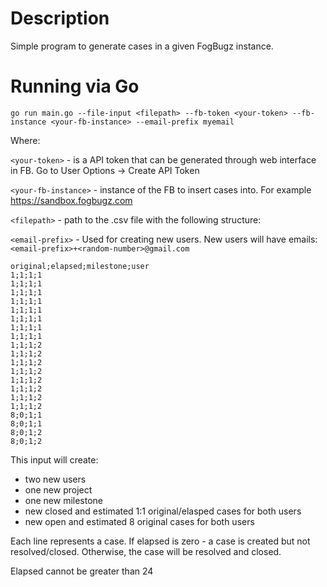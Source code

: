 # Description
Simple program to generate cases in a given FogBugz instance.

# Running via Go
```
go run main.go --file-input <filepath> --fb-token <your-token> --fb-instance <your-fb-instance> --email-prefix myemail  
```

Where:

`<your-token>` - is a API token that can be generated through web interface in FB. Go to User Options -> Create API Token

`<your-fb-instance>` - instance of the FB to insert cases into. For example https://sandbox.fogbugz.com

`<filepath>` - path to the .csv file with the following structure:

`<email-prefix>` - Used for creating new users. New users will have emails: `<email-prefix>+<random-number>@gmail.com`

```csv
original;elapsed;milestone;user
1;1;1;1
1;1;1;1
1;1;1;1
1;1;1;1
1;1;1;1
1;1;1;1
1;1;1;1
1;1;1;1
1;1;1;2
1;1;1;2
1;1;1;2
1;1;1;2
1;1;1;2
1;1;1;2
1;1;1;2
1;1;1;2
8;0;1;1
8;0;1;1
8;0;1;2
8;0;1;2
``` 

This input will create:
- two new users
- one new project
- one new milestone
- new closed and estimated 1:1 original/elasped cases for both users
- new open and estimated 8 original cases for both users
 
Each line represents a case. If elapsed is zero - a case is created but not resolved/closed. Otherwise, the case will be resolved and closed.

Elapsed cannot be greater than 24
